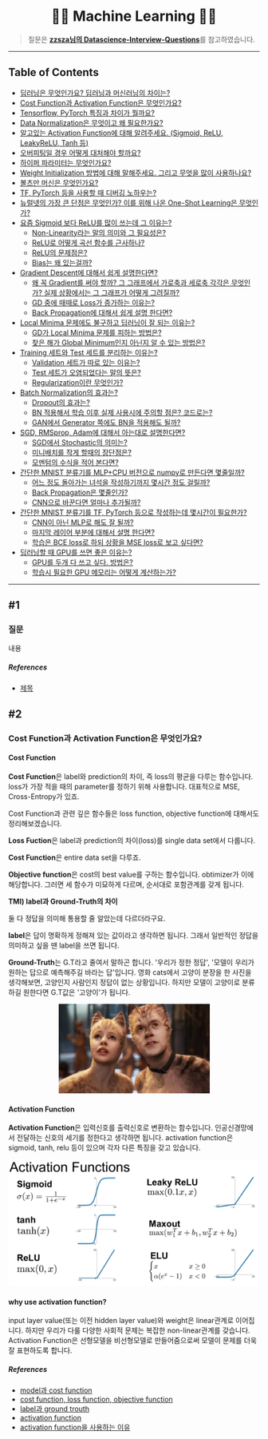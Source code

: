 <div align='center'>
  <h1>🏃‍♀️ Machine Learning 🏃‍♂️</h1>

</div>

> 질문은 <strong>[zzsza님의 Datascience-Interview-Questions](https://github.com/zzsza/Datascience-Interview-Questions)</strong>를 참고하였습니다.

---

## Table of Contents

- [딥러닝은 무엇인가요? 딥러닝과 머신러닝의 차이는?](#1)
- [Cost Function과 Activation Function은 무엇인가요?](#2)
- [Tensorflow, PyTorch 특징과 차이가 뭘까요?](#3)
- [Data Normalization은 무엇이고 왜 필요한가요?](#4)
- [알고있는 Activation Function에 대해 알려주세요. (Sigmoid, ReLU, LeakyReLU, Tanh 등)](#5)
- [오버피팅일 경우 어떻게 대처해야 할까요?](#6)
- [하이퍼 파라미터는 무엇인가요?](#7)
- [Weight Initialization 방법에 대해 말해주세요. 그리고 무엇을 많이 사용하나요?](#8)
- [볼츠만 머신은 무엇인가요?](#9)
- [TF, PyTorch 등을 사용할 때 디버깅 노하우는?](#10)
- [뉴럴넷의 가장 큰 단점은 무엇인가? 이를 위해 나온 One-Shot Learning은 무엇인가?](#11)
- [요즘 Sigmoid 보다 ReLU를 많이 쓰는데 그 이유는?](#12)
  - [Non-Linearity라는 말의 의미와 그 필요성은?](#12-1)
  - [ReLU로 어떻게 곡선 함수를 근사하나?](#12-2)
  - [ReLU의 문제점은?](#12-3)
  - [Bias는 왜 있는걸까?](#12-4)
- [Gradient Descent에 대해서 쉽게 설명한다면?](#13)
  - [왜 꼭 Gradient를 써야 할까? 그 그래프에서 가로축과 세로축 각각은 무엇인가? 실제 상황에서는 그 그래프가 어떻게 그려질까?](#13-1)
  - [GD 중에 때때로 Loss가 증가하는 이유는?](#13-2)
  - [Back Propagation에 대해서 쉽게 설명 한다면?](#13-3)
- [Local Minima 문제에도 불구하고 딥러닝이 잘 되는 이유는?](#14)
  - [GD가 Local Minima 문제를 피하는 방법은?](#14-1)
  - [찾은 해가 Global Minimum인지 아닌지 알 수 있는 방법은?](#14-2)
- [Training 세트와 Test 세트를 분리하는 이유는?](#15)
  - [Validation 세트가 따로 있는 이유는?](#15-1)
  - [Test 세트가 오염되었다는 말의 뜻은?](#15-2)
  - [Regularization이란 무엇인가?](#15-3)
- [Batch Normalization의 효과는?](#16)
  - [Dropout의 효과는?](#16-1)
  - [BN 적용해서 학습 이후 실제 사용시에 주의할 점은? 코드로는?](#16-2)
  - [GAN에서 Generator 쪽에도 BN을 적용해도 될까?](#16-3)
- [SGD, RMSprop, Adam에 대해서 아는대로 설명한다면?](#17)
  - [SGD에서 Stochastic의 의미는?](#17-1)
  - [미니배치를 작게 할때의 장단점은?](#17-2)
  - [모멘텀의 수식을 적어 본다면?](#17-3)
- [간단한 MNIST 분류기를 MLP+CPU 버전으로 numpy로 만든다면 몇줄일까?](#18)
  - [어느 정도 돌아가는 녀석을 작성하기까지 몇시간 정도 걸릴까?](#18-1)
  - [Back Propagation은 몇줄인가?](#18-2)
  - [CNN으로 바꾼다면 얼마나 추가될까?](#18-3)
- [간단한 MNIST 분류기를 TF, PyTorch 등으로 작성하는데 몇시간이 필요한가?](#19)
  - [CNN이 아닌 MLP로 해도 잘 될까?](#19-1)
  - [마지막 레이어 부분에 대해서 설명 한다면?](#19-2)
  - [학습은 BCE loss로 하되 상황을 MSE loss로 보고 싶다면?](#19-3)
- [딥러닝할 때 GPU를 쓰면 좋은 이유는?](#20)
  - [GPU를 두개 다 쓰고 싶다. 방법은?](#20-1)
  - [학습시 필요한 GPU 메모리는 어떻게 계산하는가?](#20-2)

---


## #1

### 질문

내용

##### References

- [제목](링크)

## #2

### Cost Function과 Activation Function은 무엇인가요?

#### Cost Function

**Cost Function**은 label와 prediction의 차이, 즉 loss의 평균을 다루는 함수입니다. loss가 가장 적을 때의 parameter를 정하기 위해 사용합니다. 대표적으로 MSE, Cross-Entropy가 있죠.

Cost Function과 관련 깊은 함수들은 loss function, objective function에 대해서도 정리해보겠습니다.

**Loss Fuction**은 label과 prediction의 차이(loss)를 single data set에서 다룹니다.

**Cost Function**은 entire data set을 다루죠.

**Objective function**은 cost의 best value를 구하는 함수입니다. obtimizer가 이에 해당합니다.
그러면 세 함수가 미묘하게 다르며, 순서대로 포함관계를 갖게 됩니다.

**TMI) label과 Ground-Truth의 차이**

둘 다 정답을 의미해 통용할 줄 알았는데 다르더라구요.

**label**은 답이 명확하게 정해져 있는 값이라고 생각하면 됩니다. 그래서 일반적인 정답을 의미하고 싶을 땐 label을 쓰면 됩니다.

**Ground-Truth**는 G.T라고 줄여서 말하곤 합니다. '우리가 정한 정답', '모델이 우리가 원하는 답으로 예측해주길 바라는 답'입니다. 영화 cats에서 고양이 분장을 한 사진을 생각해보면, 고양인지 사람인지 정답이 없는 상황입니다. 하지만 모델이 고양이로 분류하길 원한다면 G.T값은 '고양이'가 됩니다.

   <div align='center'>
     <img src="./images/dl_2_cats.PNG">
   </div>

#### Activation Function

**Activation Function**은 입력신호를 출력신호로 변환하는 함수입니다. 인공신경망에서 전달하는 신호의 세기를 정한다고 생각하면 됩니다. activation function은 sigmoid, tanh, relu 등이 있으며 각자 다른 특징을 갖고 있습니다.

   <div align='center'>
     <img src="./images/dl_2_activation_function.PNG">
   </div>

#### why use activation function?

input layer value(또는 이전 hidden layer value)와 weight은 linear관계로 이어집니다. 하지만 우리가 다룰 다양한 사회적 문제는 복잡한 non-linear관계를 갖습니다. Activation Function은 선형모델을 비선형모델로 만들어줌으로써 모델이 문제를 더욱 잘 표현하도록 합니다.

##### References

- [model과 cost function](https://mangkyu.tistory.com/33)
- [cost function, loss function, objective function](https://ganghee-lee.tistory.com/28)
- [label과 ground trouth](https://mac-user-guide.tistory.com/m/14?category=882578)
- [activation function](https://pozalabs.github.io/Activation_Function/)
- [activation function을 사용하는 이유](https://ganghee-lee.tistory.com/30)